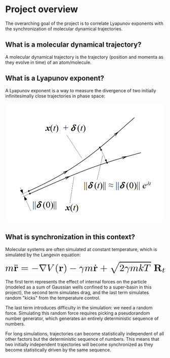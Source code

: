 # Project overview

The overarching goal of the project is to correlate Lyapunov exponents with the synchronization of molecular dynamical trajectories.

## What is a molecular dynamical trajectory?

A molecular dynamical trajectory is the trajectory (position and momenta as they evolve in time) of an atom/molecule.

## What is a Lyapunov exponent?

A Lyapunov exponent is a way to measure the divergence of two initially infinitesimally close trajectories in phase space:
  
<p align="center">
  <img src="https://github.com/jwjeffr/lyapunov_synchronization/blob/main/lyapunov_exponent.png?raw=true">
</p>

## What is synchronization in this context?

Molecular systems are often simulated at constant temperature, which is simulated by the Langevin equation:

<p align="center">
  <img src="https://github.com/jwjeffr/lyapunov_synchronization/blob/main/langevin_dynamics.png?raw=true">
</p>

The first term represents the effect of internal forces on the particle (modeled as a sum of Gaussian wells confined to a super-basin in this project), the second term simulates drag, and the last term simulates random "kicks" from the temperature control.

The last term introduces difficulty in the simulation: we need a random force. Simulating this random force requires picking a pseudorandom number generator, which generates an entirely deterministic sequence of numbers.

For long simulations, trajectories can become statistically independent of all other factors but the deterministic sequence of numbers. This means that two initially independent trajectories will become synchronized as they become statistically driven by the same sequence.

